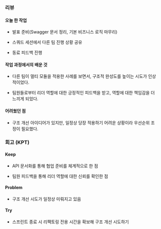 ### 리뷰

#### 오늘 한 작업

- 발표 준비(Swagger 문서 정리, 기본 비즈니스 로직 마무리)
    
- 스쿼드 세션에서 다른 팀 진행 상황 공유
    
- 동료 피드백 진행
    

#### 작업 과정에서의 배운 것

- 다른 팀이 멀티 모듈을 적용한 사례를 보면서, 구조적 완성도를 높이는 시도가 인상적이었다.
    
- 팀원들로부터 리더 역할에 대한 긍정적인 피드백을 받고, 역할에 대한 책임감을 더 느끼게 되었다.
    

#### 어려웠던 점

- 구조 개선 아이디어가 있지만, 일정상 당장 적용하기 어려운 상황이라 우선순위 조정이 필요했다.
    

### 회고 (KPT)

#### Keep

- API 문서화를 통해 협업 준비를 체계적으로 한 점
    
- 팀원 피드백을 통해 리더 역할에 대한 신뢰를 확인한 점
    

#### Problem

- 구조 개선 시도가 일정상 미뤄지고 있음
    

#### Try

- 스프린트 종료 시 리팩토링 전용 시간을 확보해 구조 개선 시도하기